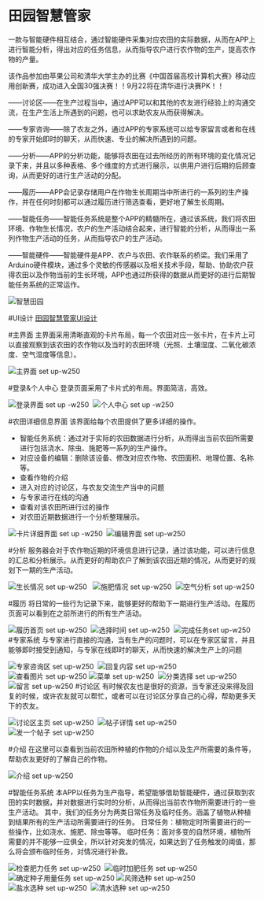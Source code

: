 # 田园智慧管家
一款与智能硬件相互结合，通过智能硬件采集对应农田的实际数据，从而在APP上进行智能分析，得出对应的任务信息，从而指导农户进行农作物的生产，提高农作物的产量。

该作品参加由苹果公司和清华大学主办的比赛《中国首届高校计算机大赛》移动应用创新赛，成功进入全国30强决赛！！9月22将在清华进行决赛PK！！

——讨论区——在生产过程当中，通过APP可以和其他的农友进行经验上的沟通交流，在生产生活上所遇到的问题，也可以求助农友从而获得解决。

——专家咨询——除了农友之外，通过APP的专家系统可以给专家留言或者和在线的专家开始即时的聊天，从而快速、专业的解决所遇到的问题。

——分析——APP的分析功能，能够将农田在过去所经历的所有环境的变化情况记录下来，并且以多种表格、多个维度的方式进行展示，以供用户进行后期的后顾查询，从而更好的进行生产活动的分配。

——履历——APP会记录存储用户在作物生长周期当中所进行的一系列的生产操作，并在任何时刻都可以通过履历进行筛选查看，更好地了解生长周期。

——智能任务——智能任务系统是整个APP的精髓所在，通过该系统，我们将农田环境、作物生长情况，农户的生产活动结合起来，进行智能的分析，从而得出一系列作物生产活动的任务，从而指导农户的生产活动。

——智能硬件——智能硬件是APP、农户与农田、农作联系的桥梁。我们采用了Arduino硬件模块，通过多个灵敏的传感器以及相关技术手段，帮助、协助农户获得农田以及作物当前的生长环境，APP也通过所获得的数据从而更好的进行后期智能任务系统的正常运作。

![智慧田园](media/14696679017103/%E6%99%BA%E6%85%A7%E7%94%B0%E5%9B%AD.jpg)


#UI设计
[田园智慧管家UI设计](media/14696679017103/%E7%94%B0%E5%9B%AD%E6%99%BA%E6%85%A7%E7%AE%A1%E5%AE%B6UI%E8%AE%BE%E8%AE%A1.jpg)


#主界面
主界面采用清晰直观的卡片布局，每一个农田对应一张卡片，在卡片上可以直接观察到该农田的农作物以及当时的农田环境（光照、土壤湿度、二氧化碳浓度、空气湿度等信息）。

![主界面 set up-w250](media/14696679017103/%E4%B8%BB%E7%95%8C%E9%9D%A2.png)


#登录&个人中心
登录页面采用了卡片式的布局。界面简洁，高效。

![登录界面 set up -w250](media/14696679017103/Simulator%20Screen%20Shot%202016%E5%B9%B47%E6%9C%8828%E6%97%A5%2009.36.23.png)&nbsp;&nbsp;![个人中心 set up -w250](media/14696679017103/Simulator%20Screen%20Shot%202016%E5%B9%B47%E6%9C%8828%E6%97%A5%2009.36.32.png)



#农田详细信息界面
该界面给每个农田提供了更多详细的操作。

* 智能任务系统：通过对于实际的农田数据进行分析，从而得出当前农田所需要进行包括浇水、除虫、施肥等一系列的生产操作。
* 对应设备的编辑：删除该设备、修改对应农作物、农田面积、地理位置、名称等。
* 查看作物的介绍
* 进入对应的讨论区，与农友交流生产当中的问题
* 与专家进行在线的沟通
* 查看对该农田所进行过的操作
* 对农田近期数据进行一个分析整理展示。

![卡片详细界面 set up -w250](media/14696679017103/Simulator%20Screen%20Shot%202016%E5%B9%B47%E6%9C%8828%E6%97%A5%2009.37.58.png)&nbsp;&nbsp;![编辑界面 set up-w250](media/14696679017103/Simulator%20Screen%20Shot%202016%E5%B9%B47%E6%9C%8828%E6%97%A5%2009.37.52.png)

#分析
服务器会对于农作物近期的环境信息进行记录，通过该功能，可以进行信息的汇总和分析展示。从而更好的帮助农户了解到该农田近期的情况，从而更好的规划下一期的生产活动。

![生长情况 set up-w250](media/14696679017103/Simulator%20Screen%20Shot%202016%E5%B9%B47%E6%9C%8828%E6%97%A5%2009.58.51.png)
&nbsp;&nbsp;![施肥情况 set up-w250](media/14696679017103/Simulator%20Screen%20Shot%202016%E5%B9%B47%E6%9C%8828%E6%97%A5%2009.58.54.png)&nbsp;&nbsp;![空气分析 set up-w250](media/14696679017103/Simulator%20Screen%20Shot%202016%E5%B9%B47%E6%9C%8828%E6%97%A5%2009.59.04.png)

#履历
将日常的一些行为记录下来，能够更好的帮助下一期进行生产活动。在履历页面可以看到在之前所进行的所有生产活动。

![履历首页 set up-w250](media/14696679017103/Simulator%20Screen%20Shot%202016%E5%B9%B47%E6%9C%8828%E6%97%A5%2010.03.03.png)&nbsp;&nbsp;![选择时间 set up-w250](media/14696679017103/Simulator%20Screen%20Shot%202016%E5%B9%B47%E6%9C%8828%E6%97%A5%2010.03.00.png)&nbsp;&nbsp;![完成任务set up-w250](media/14696679017103/Simulator%20Screen%20Shot%202016%E5%B9%B47%E6%9C%8828%E6%97%A5%2010.03.15.png)
#专家系统
与专家进行直接的沟通，当有生产的问题时，可以在专家区留言，并且能够即时接受到通知，与专家在线即时的聊天，从而快速的解决生产上的问题

![专家咨询区 set up-w250](media/14696679017103/Simulator%20Screen%20Shot%202016%E5%B9%B47%E6%9C%8828%E6%97%A5%2010.05.41.png)&nbsp;&nbsp;![回复内容 set up-w250](media/14696679017103/Simulator%20Screen%20Shot%202016%E5%B9%B47%E6%9C%8828%E6%97%A5%2010.05.48.png)&nbsp;&nbsp;![查看图片 set up-w250](media/14696679017103/Simulator%20Screen%20Shot%202016%E5%B9%B47%E6%9C%8828%E6%97%A5%2010.05.53.png)
![菜单 set up-w250](media/14696679017103/Simulator%20Screen%20Shot%202016%E5%B9%B47%E6%9C%8828%E6%97%A5%2010.10.33.png)&nbsp;&nbsp;![分类选择 set up-w250](media/14696679017103/Simulator%20Screen%20Shot%202016%E5%B9%B47%E6%9C%8828%E6%97%A5%2010.06.13.png)&nbsp;&nbsp;![留言 set up-w250](media/14696679017103/Simulator%20Screen%20Shot%202016%E5%B9%B47%E6%9C%8828%E6%97%A5%2010.10.35.png)
#讨论区
有时候农友也是很好的资源，当专家还没来得及回复的时候，或许农友就可以帮忙，或者可以在讨论区分享自己的心得，帮助更多天下的农友。

![讨论区主页 set up-w250](media/14696679017103/Simulator%20Screen%20Shot%202016%E5%B9%B47%E6%9C%8828%E6%97%A5%2010.12.07.png)&nbsp;&nbsp;![帖子详情 set up-w250](media/14696679017103/Simulator%20Screen%20Shot%202016%E5%B9%B47%E6%9C%8828%E6%97%A5%2010.12.22.png)&nbsp;&nbsp;![发一个帖子 set up-w250](media/14696679017103/Simulator%20Screen%20Shot%202016%E5%B9%B47%E6%9C%8828%E6%97%A5%2010.13.44.png)

#介绍
在这里可以查看到当前农田所种植的作物的介绍以及生产所需要的条件等，帮助农友更好的了解自己的作物。

![介绍 set up-w250](media/14696679017103/Simulator%20Screen%20Shot%202016%E5%B9%B47%E6%9C%8828%E6%97%A5%2010.16.45.png)

#智能任务系统
本APP以任务为生产指导，希望能够借助智能硬件，通过获取到农田的实时数据，并对数据进行实时的分析，从而得出当前农作物所需要进行的一些生产活动。
其中，我们的任务分为两类日常任务及临时任务。涵盖了植物从种植到结果所有的生产活动所需要进行的任务。
日常任务：植物定时所需要进行的一些操作，比如浇水、施肥、除虫等等。
临时任务：面对多变的自然环境，植物所需要的并不能够一应俱全，所以针对突发的情况，如果达到了任务触发的阈值，那么将会颁布临时任务，对情况进行补救。

![检查肥力任务 set up-w250](media/14696679017103/Simulator%20Screen%20Shot%202016%E5%B9%B47%E6%9C%8828%E6%97%A5%2009.38.42.png)&nbsp;&nbsp;![临时加肥任务 set up-w250](media/14696679017103/Simulator%20Screen%20Shot%202016%E5%B9%B47%E6%9C%8828%E6%97%A5%2010.22.48.png)&nbsp;&nbsp;![确定种子用量任务 set up-w250](media/14696679017103/Simulator%20Screen%20Shot%202016%E5%B9%B47%E6%9C%8828%E6%97%A5%2009.38.50.png)
![风筛选种 set up-w250](media/14696679017103/Simulator%20Screen%20Shot%202016%E5%B9%B47%E6%9C%8828%E6%97%A5%2010.22.53.png)&nbsp;&nbsp;![盐水选种 set up-w250](media/14696679017103/Simulator%20Screen%20Shot%202016%E5%B9%B47%E6%9C%8828%E6%97%A5%2010.22.57.png)&nbsp;&nbsp;![清水选种 set up-w250](media/14696679017103/Simulator%20Screen%20Shot%202016%E5%B9%B47%E6%9C%8828%E6%97%A5%2010.23.02.png)

